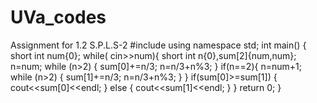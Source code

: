 # UVa_codes
Assignment for 1.2 S.P.L.S-2 
#include <iostream>
using namespace std;
int main()
{
    short int num{0};
    while( cin>>num){
        short int n{0},sum[2]{num,num};
        n=num;
        while (n>2)
        {
            sum[0]+=n/3;
            n=n/3+n%3;
        }
        if(n==2){
            n=num+1;
            while (n>2)
            {
                sum[1]+=n/3;
                n=n/3+n%3;
            }
        }
        if(sum[0]>=sum[1])
        {
            cout<<sum[0]<<endl;
        } else {
            cout<<sum[1]<<endl;
        }
    }
    return 0;
}

